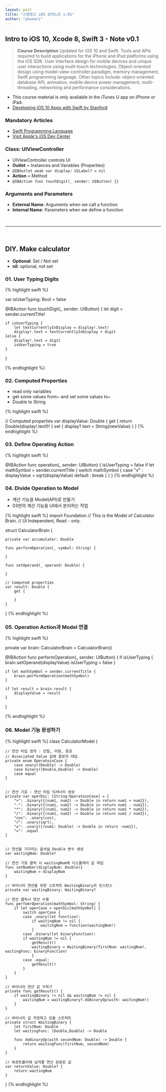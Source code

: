 ```yaml
---
layout: post
title: "스탠포드 iOS 강의노트 v.01"
author: "younari"
---
```



## Intro to iOS 10, Xcode 8, Swift 3 - Note v0.1

> **Course Description** Updated for iOS 10 and Swift. Tools and APIs required to build applications for the iPhone and iPad platforms using the iOS SDK. User interface design for mobile devices and unique user interactions using multi-touch technologies. Object-oriented design using model-view-controller paradigm, memory management, Swift programming language. Other topics include: object-oriented database API, animation, mobile device power management, multi-threading, networking and performance considerations.

- This course material is only available in the iTunes U app on iPhone or iPad.
- [Developing iOS 10 Apps with Swift
by Stanford](https://itunes.apple.com/us/course/developing-ios-10-apps-with-swift/id1198467120)

### Mandatory Articles
- [Swift Programming Language](https://developer.apple.com/swift/)
- [Visit Apple's iOS Dev Center](https://developer.apple.com/)



### Class: UIViewController
- UIViewController controls UI
- **Outlet** = Instances and Variables (Properties)
- `@IBOutlet weak var display: UILabel? = nil`
- **Action** = Method
- `@IBAction func touchDigit(_ sender: UIButton) {}`


### Arguments and Parameters
- **External Name**: Arguments when we call a function
- **Internal Name**: Parameters when we define a function

<br>
<hr>
<br>

## DIY. Make calculator
- **Optional**: Set / Not set
- **nil**: optional, not set


### 01. User Typing Digits

{% highlight swift %}

var isUserTyping: Bool = false
    
@IBAction func touchDigit(_ sender: UIButton) {
    let digit = sender.currentTitle!
    
    if isUserTyping {
        let textCurrentlyInDisplay = display!.text!
        display!.text = textCurrentlyInDisplay + digit
    }else {
        display!.text = digit
        isUserTyping = true
    }
}

{% endhighlight %}


### 02. Computed Properties
- read only variables
- get some values from~ and set some values to~
- Double to String


{% highlight swift %}

// Computed properties
var displayValue: Double {
    get {
        return Double(display!.text!)!
    }
    set {
        display?.text = String(newValue)
    }
}
{% endhighlight %}


### 03. Define Operating Action
{% highlight swift %}

@IBAction func operation(_ sender: UIButton) {
    isUserTyping = false
    if let mathSymbol = sender.currentTitle {
        switch mathSymbol {
        case "√" :
            displayValue = sqrt(displayValue)
        default :
            break
        }
    }
}
{% endhighlight %}


### 04. Divide Operation to Model
- 계산 기능을 Model(API)로 만들기
- 03번의 계산 기능을 UI에서 분리하는 작업

{% highlight swift %}
import Foundation
//  This is the Model of Calculator Brain.
//  UI Independent, Read - only.

struct CalculatorBrain {
    
    private var accumulator: Double
    
    func performOperation(_ symbol: String) {
  
    }
    
    func setOperand(_ operand: Double) {
      
    }
    
    // Computed properties
    var result: Double {
        get {
            
        }
    }
}
{% endhighlight %}


### 05. Operation Action과 Model 연결

{% highlight swift %}

private var brain: CalculatorBrain = CalculatorBrain()

@IBAction func performOperation(_ sender: UIButton) {
    if isUserTyping {
        brain.setOperand(displayValue)
        isUserTyping = false
    }
    
    if let mathSymbol = sender.currentTitle {
        brain.performOperation(mathSymbol)
    }
    
    if let result = brain.result {
        displayValue = result
    }
}
    
{% endhighlight %}


### 06. Model 기능 완성하기

{% highlight swift %}
class CalculatorModel {
    
    // 연산 타입 정의 : 단일, 이항, 등호
    // Associated Value 값에 클로저 대입
    private enum OperatoinCase {
        case unary((Double) -> Double)
        case binary((Double,Double) -> Double)
        case equal
    }

    
    // 연산 기호 : 연산 타입 딕셔너리 생성
    private var operDic: [String:OperatoinCase] = [
        "+": .binary({(num1, num2) -> Double in return num1 + num2}),
        "-": .binary({(num1, num2) -> Double in return num1 - num2}),
        "*": .binary({(num1, num2) -> Double in return num1 * num2}),
        "/": .binary({(num1, num2) -> Double in return num1 / num2}),
        "cos": .unary(cos),
        "√": .unary(sqrt),
        "±": .unary({(num1: Double) -> Double in return -num1}),
        "=": .equal
    ]

    
    // 연산을 기다리는 옵셔널 Double 변수 생성
    var waitingNum: Double?
    
    // 연산 기호 클릭 시 waitingNum에 디스플레이 값 대입
    func setNumber(displayNum: Double){
        waitingNum = displayNum
    }
    
    // 바이너리 연산을 위한 스트럭트 WaitingBinary의 인스턴스
    private var waitingBinary: WaitingBinary?
    
    // 연산 클릭시 연산 수행
    func perfomrOperation(mathSymbol: String) {
        if let operCase = operDic[mathSymbol] {
            switch operCase {
            case .unary(let function):
                if waitingNum != nil {
                    waitingNum = function(waitingNum!)
                }
            case .binary(let binaryFunction):
            if waitingNum != nil {
                getResult()
                waitingBinary = WaitingBinary(firstNum: waitingNum!, waitingFunc: binaryFunction)
                }
            case .equal:
                getResult()
            }
    	}
    }
    
    // 바이너리 연산 값 구하기
    private func getResult() {
        if waitingBinary != nil && waitingNum != nil {
            waitingNum = waitingBinary?.doBinaryOp(with: waitingNum!)
        }
    }
    
    // 바이너리 값 저장하고 있을 스트럭트
    private struct WaitingBinary {
        let firstNum: Double
        let waitingFunc: (Double,Double) -> Double
        
        func doBinaryOp(with secondNum: Double) -> Double {
            return waitingFunc(firstNum, secondNum)
        }
    }
    
    // 뷰콘트롤러에 넘겨줄 연산 완료된 값
    var returnValue: Double? {
        return waitingNum
    }
    
    
}
{% endhighlight %}
